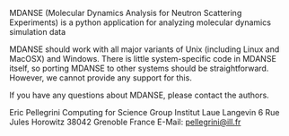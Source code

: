 MDANSE (Molecular Dynamics Analysis for Neutron Scattering Experiments) is a python application 
for analyzing molecular dynamics simulation data

MDANSE should work with all major variants of Unix (including Linux
and MacOSX) and Windows. There is little system-specific code in MDANSE 
itself, so porting MDANSE to other systems should be straightforward.
However, we cannot provide any support for this.

If you have any questions about MDANSE, please contact the authors.

Eric Pellegrini
Computing for Science Group
Institut Laue Langevin
6 Rue Jules Horowitz
38042 Grenoble
France
E-Mail: pellegrini@ill.fr
